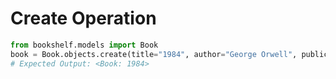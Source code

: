 # Create Operation

```python
from bookshelf.models import Book
book = Book.objects.create(title="1984", author="George Orwell", publication_year=1949)
# Expected Output: <Book: 1984>

